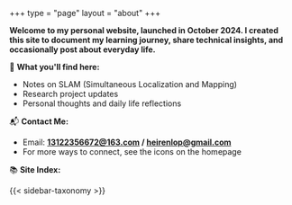 +++
type = "page"
layout = "about"
+++

**Welcome to my personal website, launched in October 2024. I created this site to document my learning journey, share technical insights, and occasionally post about everyday life.**

📑 **What you'll find here:**

- Notes on SLAM (Simultaneous Localization and Mapping)  
- Research project updates  
- Personal thoughts and daily life reflections  

📬 **Contact Me:**

- Email: **13122356672@163.com / heirenlop@gmail.com**  
- For more ways to connect, see the icons on the homepage  

📚 **Site Index:**

{{< sidebar-taxonomy >}}

<!-- Embed a video here -->
